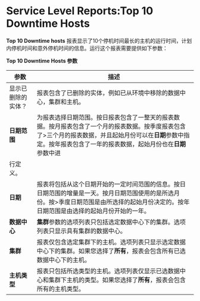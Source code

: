 # Service Level Reports:Top 10 Downtime Hosts

**Top 10 Downtime hosts** 报表显示了10个停机时间最长的主机的运行时间，计划内停机时间和意外停机时间的信息。运行这个报表需要提供如下参数：

**Top 10 Downtime Hosts 参数**

| 参数 | 描述 |
| ---- | ---- |
| 显示已删除的实体？ | 报表包含了已删除的实体，例如已从环境中移除的数据中心，集群和主机。 |
| **日期范围** | 为报表选择日期范围。按日报表包含了一整天的报表数据。按月报表包含了一个月的报表数据。按季度报表包含了>三个月的报表数据，并且起始月份可以在**日期**参数中指定。按年报表包含了一年的报表数据，起始月份也在**日期**参数中进
行定义。 |
| **日期** | 报表将包括从这个日期开始的一定时间范围的信息。按日日期范围的增量是一天。按月日期范围使用的是所选月份。按>季度日期范围是由所选择的起始月份决定的。按年日期范围是由选择的起始月份开始的一年。 |
| **数据中心** | **集群**参数的选项列表只包括选定数据中心下的集群。选项列表只显示具有集群的数据中心。 |
| **集群** | 报表仅包含选定集群下的主机。选项列表只显示选定数据中心下的集群。如果您选择了**所有**，报表会包含所有已选数据中心下的主机。 |
| **主机类型** | 报表只包括所选类型的主机。选项列表仅显示已选数据中心和集群下主机的类型。如果您选择了**所有**，报表会包含所有的主机类型。 |
